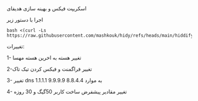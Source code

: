 اسکریپت فیکس و بهینه سازی هدیفای

اجرا با دستور زیر

```
bash <(curl -Ls https://raw.githubusercontent.com/mashkouk/hidy/refs/heads/main/hiddify_configer.sh)
```


تغییرات:

1- تغییر هسته به اخرین هسته مهسا

2-تغییر فراگمنت و فیکس کردن تیک تاک

3- تغییر dns به موارد 8.8.4.4  9.9.9.9  1.1.1.1

4- تغییر مقادیر پیشفرض ساخت کاربر 50گیگ و 30 روزه
